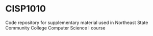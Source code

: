 # CISP1010
Code repository for supplementary material used in Northeast State Community College Computer Science I course
